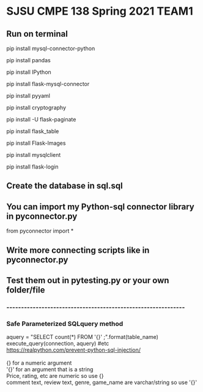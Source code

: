 # SJSU CMPE 138 Spring 2021 TEAM1
## Run on terminal

pip install mysql-connector-python

pip install pandas

pip install IPython

pip install flask-mysql-connector

pip install pyyaml

pip install cryptography

pip install -U flask-paginate

pip install flask_table

pip install Flask-Images

pip install mysqlclient

pip install flask-login

## Create the database in sql.sql

## You can import my Python-sql connector library in pyconnector.py

from pyconnector import *

## Write more connecting scripts like in pyconnector.py
## Test them out in pytesting.py or your own folder/file

### -------------------------------------------------------------
### Safe Parameterized SQLquery method 
aquery = "SELECT count(*) FROM '{}' ;".format(table_name)<br>
execute_query(connection, aquery) #etc<br>
https://realpython.com/prevent-python-sql-injection/<br>
<br>
{} for a numeric argument<br>
'{}' for an argument that is a string<br>
Price, rating, etc are numeric so use {}<br>
comment text, review text, genre, game_name are varchar/string so use '{}'<br>
